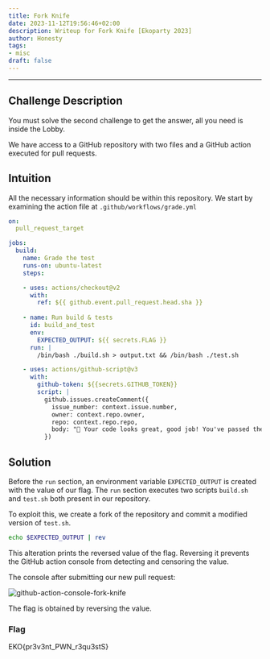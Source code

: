 ```yaml
---
title: Fork Knife
date: 2023-11-12T19:56:46+02:00 
description: Writeup for Fork Knife [Ekoparty 2023]
author: Honesty
tags:
- misc
draft: false
---
```

___

## Challenge Description

You must solve the second challenge to get the answer, all you need is inside the Lobby.

We have access to a GitHub repository with two files and a GitHub action executed for pull requests.

## Intuition

All the necessary information should be within this repository. We start by examining the action file at `.github/workflows/grade.yml`

```yml
on:
  pull_request_target

jobs:
  build:
    name: Grade the test
    runs-on: ubuntu-latest
    steps:

    - uses: actions/checkout@v2
      with:
        ref: ${{ github.event.pull_request.head.sha }}
        
    - name: Run build & tests
      id: build_and_test
      env: 
        EXPECTED_OUTPUT: ${{ secrets.FLAG }}
      run: |
        /bin/bash ./build.sh > output.txt && /bin/bash ./test.sh

    - uses: actions/github-script@v3
      with:
        github-token: ${{secrets.GITHUB_TOKEN}}
        script: |
          github.issues.createComment({
            issue_number: context.issue.number,
            owner: context.repo.owner,
            repo: context.repo.repo,
            body: "👋 Your code looks great, good job! You've passed the exam!"
          })
```

## Solution

Before the `run` section, an environment variable `EXPECTED_OUTPUT` is created with the value of our flag.
The `run` section executes two scripts `build.sh` and `test.sh` both present in our repository.

To exploit this, we create a fork of the repository and commit a modified version of `test.sh`.

```sh
echo $EXPECTED_OUTPUT | rev
```

This alteration prints the reversed value of the flag. Reversing it prevents the GitHub action console from detecting and censoring the value.

The console after submitting our new pull request:

![github-action-console-fork-knife](/images/ekoparty_2023/fork-knife-console.png)

The flag is obtained by reversing the value.

### Flag

EKO{pr3v3nt_PWN_r3qu3stS}
